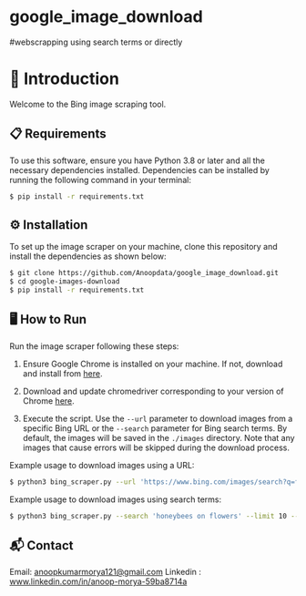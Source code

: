 # google_image_download
#webscrapping using search terms or directly

# 🚀 Introduction

Welcome to the Bing image scraping tool.


## 📋 Requirements

To use this software, ensure you have Python 3.8 or later and all the necessary dependencies installed. Dependencies can be installed by running the following command in your terminal:

```bash
$ pip install -r requirements.txt
```
## ⚙️ Installation

To set up the image scraper on your machine, clone this repository and install the dependencies as shown below:

```bash
$ git clone https://github.com/Anoopdata/google_image_download.git
$ cd google-images-download
$ pip install -r requirements.txt
```

## 🖥️ How to Run

Run the image scraper following these steps:

1. Ensure Google Chrome is installed on your machine. If not, download and install from [here](https://www.google.com/chrome/).

2. Download and update chromedriver corresponding to your version of Chrome [here](https://developer.chrome.com/docs/chromedriver/).

3. Execute the script. Use the `--url` parameter to download images from a specific Bing URL or the `--search` parameter for Bing search terms. By default, the images will be saved in the `./images` directory. Note that any images that cause errors will be skipped during the download process.

Example usage to download images using a URL:

```bash
$ python3 bing_scraper.py --url 'https://www.bing.com/images/search?q=flowers' --limit 10 --download --chromedriver /path/to/your/chromedriver
```

Example usage to download images using search terms:

```bash
$ python3 bing_scraper.py --search 'honeybees on flowers' --limit 10 --download --chromedriver /path/to/your/chromedriver
```



## 📬 Contact

Email: anoopkumarmorya121@gmail.com
Linkedin : www.linkedin.com/in/anoop-morya-59ba8714a

